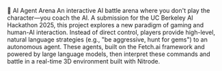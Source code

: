 🤖 AI Agent Arena
An interactive AI battle arena where you don't play the character—you coach the AI.
A submission for the UC Berkeley AI Hackathon 2025, this project explores a new paradigm of gaming and human-AI interaction. Instead of direct control, players provide high-level, natural language strategies (e.g., "be aggressive, hunt for gems") to an autonomous agent. These agents, built on the Fetch.ai framework and powered by large language models, then interpret these commands and battle in a real-time 3D environment built with Nitrode.
